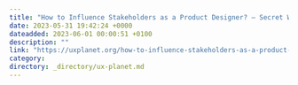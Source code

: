 ```yaml
---
title: "How to Influence Stakeholders as a Product Designer? — Secret Weapon"
date: 2023-05-31 19:42:24 +0000
dateadded: 2023-06-01 00:00:51 +0100
description: ""
link: "https://uxplanet.org/how-to-influence-stakeholders-as-a-product-designer-62ce802c4402?source=rss----819cc2aaeee0---4"
category:
directory: _directory/ux-planet.md
---
```

